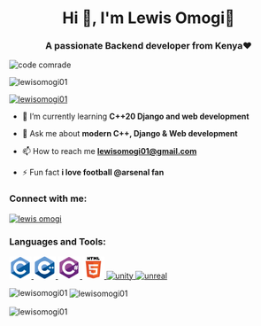  <h1 align="center">Hi 👋, I'm Lewis Omogi🤟</h1>
<h3 align="center">A passionate Backend developer from Kenya❤️</h3>
<img src="https://www.shutterstock.com/image-vector/hacker-operating-laptop-cartoon-vector-260nw-1869057103.jpg" alt="code comrade" width="100" height="100">

<p align="left"> <img src="https://komarev.com/ghpvc/?username=lewisomogi01&label=Profile%20views&color=0e75b6&style=flat" alt="lewisomogi01" /> </p>

<p align="left"> <a href="https://github.com/ryo-ma/github-profile-trophy"><img src="https://github-profile-trophy.vercel.app/?username=lewisomogi01" alt="lewisomogi01" /></a> </p>

- 🌱 I’m currently learning **C++20 Django and web development**

- 💬 Ask me about **modern C++, Django & Web development**

- 📫 How to reach me **lewisomogi01@gmail.com**

- ⚡ Fun fact **i love football @arsenal fan**

<h3 align="left">Connect with me:</h3>
<p align="left">
<a href="https://linkedin.com/in/lewis omogi" target="blank"><img align="center" src="https://raw.githubusercontent.com/rahuldkjain/github-profile-readme-generator/master/src/images/icons/Social/linked-in-alt.svg" alt="lewis omogi" height="30" width="40" /></a>
</p>

<h3 align="left">Languages and Tools:</h3>
<p align="left"> <a href="https://www.cprogramming.com/" target="_blank" rel="noreferrer"> <img src="https://raw.githubusercontent.com/devicons/devicon/master/icons/c/c-original.svg" alt="c" width="40" height="40"/> </a> <a href="https://www.w3schools.com/cpp/" target="_blank" rel="noreferrer"> <img src="https://raw.githubusercontent.com/devicons/devicon/master/icons/cplusplus/cplusplus-original.svg" alt="cplusplus" width="40" height="40"/> </a> <a href="https://www.w3schools.com/cs/" target="_blank" rel="noreferrer"> <img src="https://raw.githubusercontent.com/devicons/devicon/master/icons/csharp/csharp-original.svg" alt="csharp" width="40" height="40"/> </a> <a href="https://www.w3.org/html/" target="_blank" rel="noreferrer"> <img src="https://raw.githubusercontent.com/devicons/devicon/master/icons/html5/html5-original-wordmark.svg" alt="html5" width="40" height="40"/> </a> <a href="https://unity.com/" target="_blank" rel="noreferrer"> <img src="https://www.vectorlogo.zone/logos/unity3d/unity3d-icon.svg" alt="unity" width="40" height="40"/> </a> <a href="https://unrealengine.com/" target="_blank" rel="noreferrer"> <img src="https://raw.githubusercontent.com/kenangundogan/fontisto/036b7eca71aab1bef8e6a0518f7329f13ed62f6b/icons/svg/brand/unreal-engine.svg" alt="unreal" width="40" height="40"/> </a> </p>

<p><img align="left" src="https://github-readme-stats.vercel.app/api/top-langs?username=lewisomogi01&show_icons=true&locale=en&layout=compact" alt="lewisomogi01" /></p>

<p>&nbsp;<img align="center" src="https://github-readme-stats.vercel.app/api?username=lewisomogi01&show_icons=true&locale=en" alt="lewisomogi01" /></p>

<p><img align="center" src="https://github-readme-streak-stats.herokuapp.com/?user=lewisomogi01&" alt="lewisomogi01" /></p>



<!--
**Lewisomogi01/Lewisomogi01** is a ✨ _special_ ✨ repository because its `README.md` (this file) appears on your GitHub profile.

Here are some ideas to get you started:

- 🔭 I’m currently working on ...
- 🌱 I’m currently learning ...
- 👯 I’m looking to collaborate on ...
- 🤔 I’m looking for help with ...
- 💬 Ask me about ...
- 📫 How to reach me: ...
- 😄 Pronouns: ...
- ⚡ Fun fact: ...
-->

